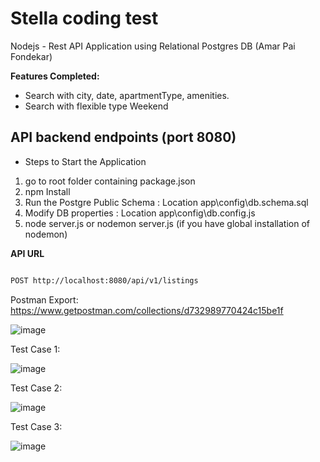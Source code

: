 # Stella coding test
Nodejs - Rest API Application using Relational Postgres DB  (Amar Pai Fondekar)


**Features Completed:**
* Search with city, date, apartmentType, amenities.
* Search with flexible type Weekend


## API backend endpoints (port 8080)

* Steps to Start the Application
1) go to root folder containing package.json
2) npm Install
3) Run the Postgre Public Schema : Location app\config\db.schema.sql
4) Modify DB properties : Location app\config\db.config.js
5) node server.js or nodemon server.js (if you have global installation of nodemon)


**API URL**

```bash

POST http://localhost:8080/api/v1/listings

```

Postman Export: https://www.getpostman.com/collections/d732989770424c15be1f

![image](https://user-images.githubusercontent.com/10544557/126906143-4ff16a2a-78e1-4fb9-a6c3-70f1a3193ba9.png)


Test Case 1: 

![image](https://user-images.githubusercontent.com/10544557/126906202-b00a96dc-ce72-421b-be6c-c998b19d0461.png)

Test Case 2: 

![image](https://user-images.githubusercontent.com/10544557/126906239-b76b88d9-c9bc-498b-a6b2-a1fb4ff8ae0d.png)

Test Case 3: 

![image](https://user-images.githubusercontent.com/10544557/126906257-067abf55-bb68-4c7e-af3c-d9cb9d1d9032.png)


